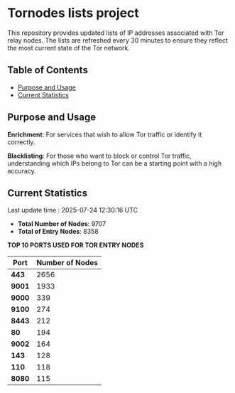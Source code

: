 # Tornodes lists project

This repository provides updated lists of IP addresses associated with Tor relay nodes. The lists are refreshed every 30 minutes to ensure they reflect the most current state of the Tor network.

## Table of Contents

- [Purpose and Usage](#purpose-and-usage)
- [Current Statistics](#current-statistics)


## Purpose and Usage

**Enrichment**: For services that wish to allow Tor traffic or identify it correctly.

**Blacklisting**: For those who want to block or control Tor traffic, understanding which IPs belong to Tor can be a starting point with a high accuracy.

## Current Statistics

Last update time : 2025-07-24 12:30:16 UTC

- **Total Number of Nodes**: 9707
- **Total of Entry Nodes**: 8358

**TOP 10 PORTS USED FOR TOR ENTRY NODES**

| **Port** | **Number of Nodes** |
|------|-----------------|
| **443**   | 2656  |
| **9001**   | 1933  |
| **9000**   | 339  |
| **9100**   | 274  |
| **8443**   | 212  |
| **80**   | 194  |
| **9002**   | 164  |
| **143**   | 128  |
| **110**   | 118  |
| **8080**   | 115  |

